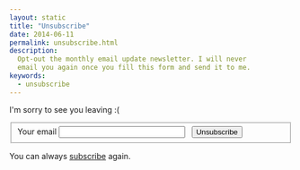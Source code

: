 ```yaml
---
layout: static
title: "Unsubscribe"
date: 2014-06-11
permalink: unsubscribe.html
description:
  Opt-out the monthly email update newsletter. I will never
  email you again once you fill this form and send it to me.
keywords:
  - unsubscribe
---
```


<script>
$('#email').ready(
  function() {
    var query = window.location.search,
      matches = query.match(/email=([^&]+)/);
    if (matches !== null) {
      $('#email').val(matches[1]);
    }
  }
);
</script>

I'm sorry to see you leaving :(

<form action="http://formspree.io/blog@yegor256.com" method="POST"><fieldset id="form">
  <input type="hidden" name="_next" value="http://www.yegor256.com/unsubscribed.html"/>
  <input type="hidden" name="_subject" value="unsubscribe me"/>
  <input type="hidden" name="_format" value="text"/>
  <label for="email">Your email</label>
  <input id="email" class="field field-text" name="email" size="25" maxlength="255" type="email" required="required"/>
  <label for="unsubscribe">&nbsp;</label>
  <button id="unsubscribe" class="field">Unsubscribe</button>
</fieldset></form>

You can always [subscribe](/about-me.html) again.

